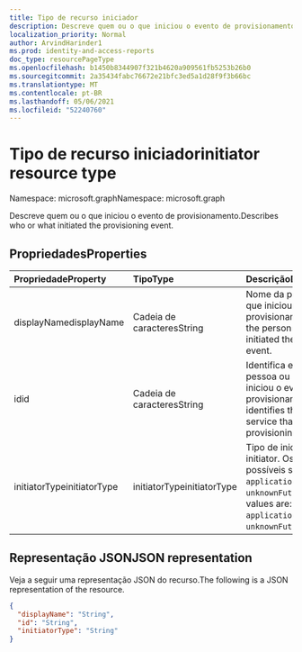 ```yaml
---
title: Tipo de recurso iniciador
description: Descreve quem ou o que iniciou o evento de provisionamento.
localization_priority: Normal
author: ArvindHarinder1
ms.prod: identity-and-access-reports
doc_type: resourcePageType
ms.openlocfilehash: b1450b8344907f321b4620a909561fb5253b26b0
ms.sourcegitcommit: 2a35434fabc76672e21bfc3ed5a1d28f9f3b66bc
ms.translationtype: MT
ms.contentlocale: pt-BR
ms.lasthandoff: 05/06/2021
ms.locfileid: "52240760"
---
```

# <a name="initiator-resource-type"></a><span data-ttu-id="68e5f-103">Tipo de recurso iniciador</span><span class="sxs-lookup"><span data-stu-id="68e5f-103">initiator resource type</span></span>

<span data-ttu-id="68e5f-104">Namespace: microsoft.graph</span><span class="sxs-lookup"><span data-stu-id="68e5f-104">Namespace: microsoft.graph</span></span>

<span data-ttu-id="68e5f-105">Descreve quem ou o que iniciou o evento de provisionamento.</span><span class="sxs-lookup"><span data-stu-id="68e5f-105">Describes who or what initiated the provisioning event.</span></span> 

## <a name="properties"></a><span data-ttu-id="68e5f-106">Propriedades</span><span class="sxs-lookup"><span data-stu-id="68e5f-106">Properties</span></span>

| <span data-ttu-id="68e5f-107">Propriedade</span><span class="sxs-lookup"><span data-stu-id="68e5f-107">Property</span></span>     | <span data-ttu-id="68e5f-108">Tipo</span><span class="sxs-lookup"><span data-stu-id="68e5f-108">Type</span></span>        | <span data-ttu-id="68e5f-109">Descrição</span><span class="sxs-lookup"><span data-stu-id="68e5f-109">Description</span></span> |
|:-------------|:------------|:------------|
|<span data-ttu-id="68e5f-110">displayName</span><span class="sxs-lookup"><span data-stu-id="68e5f-110">displayName</span></span>|<span data-ttu-id="68e5f-111">Cadeia de caracteres</span><span class="sxs-lookup"><span data-stu-id="68e5f-111">String</span></span>|<span data-ttu-id="68e5f-112">Nome da pessoa ou serviço que iniciou o evento de provisionamento.</span><span class="sxs-lookup"><span data-stu-id="68e5f-112">Name of the person or service that initiated the provisioning event.</span></span>|
|<span data-ttu-id="68e5f-113">id</span><span class="sxs-lookup"><span data-stu-id="68e5f-113">id</span></span>|<span data-ttu-id="68e5f-114">Cadeia de caracteres</span><span class="sxs-lookup"><span data-stu-id="68e5f-114">String</span></span>|<span data-ttu-id="68e5f-115">Identifica exclusivamente a pessoa ou serviço que iniciou o evento de provisionamento.</span><span class="sxs-lookup"><span data-stu-id="68e5f-115">Uniquely identifies the person or service that initiated the provisioning event.</span></span>|
|<span data-ttu-id="68e5f-116">initiatorType</span><span class="sxs-lookup"><span data-stu-id="68e5f-116">initiatorType</span></span>|<span data-ttu-id="68e5f-117">initiatorType</span><span class="sxs-lookup"><span data-stu-id="68e5f-117">initiatorType</span></span>| <span data-ttu-id="68e5f-118">Tipo de iniciador.</span><span class="sxs-lookup"><span data-stu-id="68e5f-118">Type of initiator.</span></span> <span data-ttu-id="68e5f-119">Os valores possíveis são: `user`, `application`, `system`, `unknownFutureValue`.</span><span class="sxs-lookup"><span data-stu-id="68e5f-119">Possible values are: `user`, `application`, `system`, `unknownFutureValue`.</span></span>|

## <a name="json-representation"></a><span data-ttu-id="68e5f-120">Representação JSON</span><span class="sxs-lookup"><span data-stu-id="68e5f-120">JSON representation</span></span>

<span data-ttu-id="68e5f-121">Veja a seguir uma representação JSON do recurso.</span><span class="sxs-lookup"><span data-stu-id="68e5f-121">The following is a JSON representation of the resource.</span></span>

<!-- {
  "blockType": "resource",
  "optionalProperties": [

  ],
  "@odata.type": "microsoft.graph.initiator",
  "baseType": null
}-->

```json
{
  "displayName": "String",
  "id": "String",
  "initiatorType": "String"
}
```

<!-- uuid: 16cd6b66-4b1a-43a1-adaf-3a886856ed98
2019-02-04 14:57:30 UTC -->
<!-- {
  "type": "#page.annotation",
  "description": "initiator resource",
  "keywords": "",
  "section": "documentation",
  "tocPath": ""
}-->


